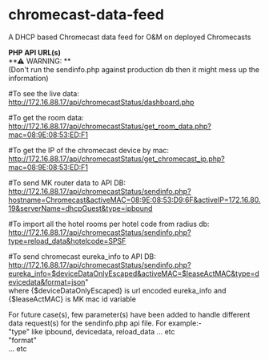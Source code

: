 # chromecast-data-feed
A DHCP based Chromecast data feed for O&amp;M on deployed Chromecasts


**PHP API URL(s)**<br />
**⚠ WARNING: **<br />
(Don't run the sendinfo.php against production db then it might mess up the information)

#To see the live data:<br />
http://172.16.88.17/api/chromecastStatus/dashboard.php

#To get the room data:<br />
http://172.16.88.17/api/chromecastStatus/get_room_data.php?mac=08:9E:08:53:ED:F1

#To get the IP of the chromecast device by mac:<br />
http://172.16.88.17/api/chromecastStatus/get_chromecast_ip.php?mac=08:9E:08:53:ED:F1

#To send MK router data to API DB:<br />
http://172.16.88.17/api/chromecastStatus/sendinfo.php?hostname=Chromecast&activeMAC=08:9E:08:53:D9:6F&activeIP=172.16.80.19&serverName=dhcpGuest&type=ipbound

#To import all the hotel rooms per hotel code from radius db:<br />
http://172.16.88.17/api/chromecastStatus/sendinfo.php?type=reload_data&hotelcode=SPSF

#To send chromecast eureka_info to API DB:<br />
http://172.16.88.17/api/chromecastStatus/sendinfo.php?eureka_info=$deviceDataOnlyEscaped&activeMAC=$leaseActMAC&type=devicedata&format=json" <br/>
where {$deviceDataOnlyEscaped} is url encoded eureka_info and {$leaseActMAC} is MK mac id variable<br/>

For future case(s), few parameter(s) have been added to handle different data request(s) for the sendinfo.php api file. For example:- <br/>
"type" like ipbound, devicedata, reload_data ... etc <br/>
"format" <br/>
... etc <br/>

